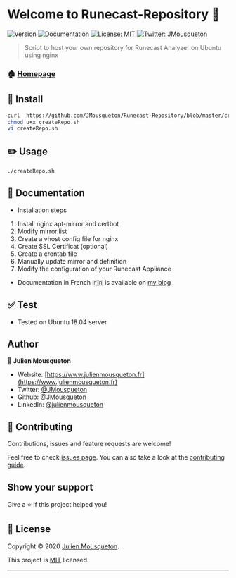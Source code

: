 # Welcome to Runecast-Repository 👋
![Version](https://img.shields.io/badge/version-1.0-blue.svg?cacheSeconds=2592000)
[![Documentation](https://img.shields.io/badge/documentation-yes-brightgreen.svg)](https://www.julienmousqueton.fr/creer-son-repository-runecast-analyzer)
[![License: MIT](https://img.shields.io/badge/License-MIT-yellow.svg)](https://github.com/JMousqueton/Runecast-Repository/blob/master/LICENSE)
[![Twitter: JMousqueton](https://img.shields.io/twitter/follow/JMousqueton.svg?style=social)](https://twitter.com/JMousqueton)

> Script to host your own repository for Runecast Analyzer on Ubuntu using nginx

### 🏠 [Homepage](https://www.runecast.com)

## :electric_plug: Install

```sh
curl  https://github.com/JMousqueton/Runecast-Repository/blob/master/createRepo.sh
chmod u+x createRepo.sh
vi createRepo.sh
```

## :pencil2: Usage

```sh
./createRepo.sh
```

## :blue_book: Documentation

-   Installation steps

1.  Install nginx apt-mirror and certbot
2.  Modify mirror.list
3.  Create a vhost config file for nginx
4.  Create SSL Certificat (optional)
5.  Create a crontab file
6.  Manually update mirror and definition
7.  Modify the configuration of your Runecast Appliance

-   Documentation in French 🇫🇷 is available on [my blog](https://www.julienmousqueton.fr/creer-son-repository-runecast-analyzer)

## :white_check_mark: Test

-   Tested on Ubuntu 18.04 server

## Author

👤 **Julien Mousqueton**

*   Website: [https://www.julienmousqueton.fr](https://www.julienmousqueton.fr)
*   Twitter: [@JMousqueton](https://twitter.com/JMousqueton)
*   Github: [@JMousqueton](https://github.com/jmousqueton)
*   LinkedIn: [@julienmousqueton](https://linkedin.com/in/julienmousqueton)

## 🤝 Contributing

Contributions, issues and feature requests are welcome!

Feel free to check [issues page](https://github.com/JMousqueton/Runecast-Repository/issues). You can also take a look at the [contributing guide](https://github.com/JMousqueton/Runecast-Repository/blob/master/CONTRIBUTING.md).

## Show your support

Give a ⭐️ if this project helped you!

## 📝 License

Copyright © 2020 [Julien Mousqueton](https://github.com/JMousqueton).

This project is [MIT](https://github.com/JMousqueton/Runecast-Repository/blob/master/LICENSE) licensed.

***
